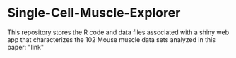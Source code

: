# Single-Cell-Muscle-Explorer
This repository stores the R code and data files associated with a shiny web app that characterizes the 102 Mouse muscle data sets analyzed in this paper: "link"
